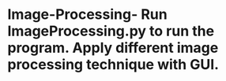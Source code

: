 # Image-Processing- Run ImageProcessing.py to run the program. Apply different image processing technique with GUI.
